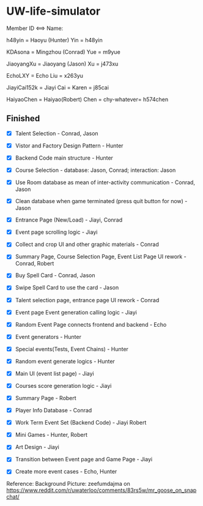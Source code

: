 # UW-life-simulator

Member ID <==> Name:

h48yin = Haoyu (Hunter) Yin = h48yin

KDAsona = Mingzhou (Conrad) Yue = m9yue

JiaoyangXu = Jiaoyang (Jason) Xu  = j473xu

EchoLXY = Echo Liu = x263yu

JiayiCai152k = Jiayi Cai = Karen = j85cai

HaiyaoChen = Haiyao(Robert) Chen = chy-whatever= h574chen

## Finished
- [X] Talent Selection - Conrad, Jason
- [X] Vistor and Factory Design Pattern - Hunter
- [X] Backend Code main structure - Hunter
- [X] Course Selection  - database: Jason, Conrad; interaction: Jason
- [X] Use Room database as mean of inter-activity communication - Conrad, Jason
- [X] Clean database when game terminated (press quit button for now) - Jason
- [X] Entrance Page (New/Load) - Jiayi, Conrad
- [X] Event page scrolling logic - Jiayi
- [X] Collect and crop UI and other graphic materials - Conrad
- [X] Summary Page, Course Selection Page, Event List Page UI rework - Conrad, Robert
- [X] Buy Spell Card - Conrad, Jason
- [X] Swipe Spell Card to use the card - Jason
- [X] Talent selection page, entrance page UI rework - Conrad
- [X] Event page Event generation calling logic - Jiayi
- [X] Random Event Page connects frontend and backend - Echo
- [X] Event generators - Hunter
- [X] Special events(Tests, Event Chains) - Hunter
- [X] Random event generate logics - Hunter
- [X] Main UI (event list page)  - Jiayi
- [X] Courses score generation logic  - Jiayi
- [X] Summary Page - Robert
- [X] Player Info Database - Conrad	
- [X] Work Term Event Set (Backend Code) - Jiayi Robert
- [X] Mini Games - Hunter, Robert
- [X] Art Design - Jiayi
- [X] Transition between Event page and Game Page - Jiayi
- [X] Create more event cases - Echo, Hunter


Reference:
Background Picture:  zeefumdajma on https://www.reddit.com/r/uwaterloo/comments/83rs5w/mr_goose_on_snapchat/

